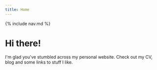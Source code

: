 ```yaml
---
title: Home
---
```


{% include nav.md %}

# Hi there!

I'm glad you've stumbled across my personal website. Check out my CV, blog and some links to stuff I like.
